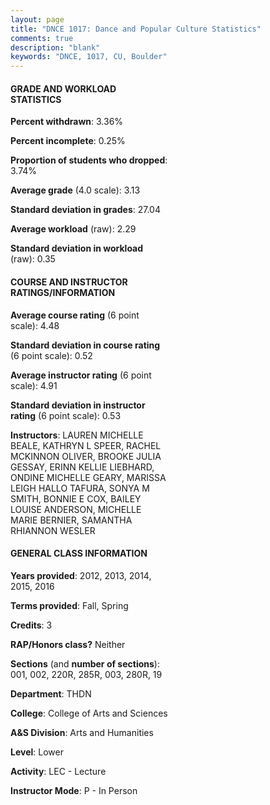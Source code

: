 ```yaml
---
layout: page
title: "DNCE 1017: Dance and Popular Culture Statistics"
comments: true
description: "blank"
keywords: "DNCE, 1017, CU, Boulder"
--- 
```

<head>
<script src="https://ajax.googleapis.com/ajax/libs/jquery/2.1.3/jquery.min.js"></script>
<script src="https://dl.dropboxusercontent.com/s/pc42nxpaw1ea4o9/highcharts.js?dl=0"></script>
<!-- <script src="../assets/js/highcharts.js"></script> -->
<style type="text/css">@font-face {
	font-family: "Bebas Neue";
	src: url(https://www.filehosting.org/file/details/544349/BebasNeue%20Regular.otf) format("opentype");
	}
	h1.Bebas { 
		font-family: "Bebas Neue", Verdana, Tahoma;
	}
</style>
</head>
<body>
	<div id="container" style="float: right; width: 45%; height: 88%; margin-left: 2.5%; margin-right: 2.5%;"></div>
	<script language="JavaScript">
		$(document).ready(function() {
		var chart = {type: 'column'};
		var title = {text: 'Grade Distribution'};
		var xAxis = {categories: ['A','B','C','D','F'],crosshair: true};
		var yAxis = {min: 0,title: {text: 'Percentage'}};
		var tooltip = {headerFormat: '<center><b><span style="font-size:20px">{point.key}</span></b></center>',
		               pointFormat: '<td style="padding:0"><b>{point.y:.1f}%</b></td>',
		               footerFormat: '</table>',shared: true,useHTML: true};
		var plotOptions = {column: {pointPadding: 0.0,borderWidth: 0}};  
		var credits = {enabled: false};var series= [{name: 'Percent',data: [45.01,35.61,12.44,4.37,2.56,]}];
		var json = {};
		json.chart = chart;
		json.title = title;
		json.tooltip = tooltip;
		json.xAxis = xAxis;
		json.yAxis = yAxis;  
		json.series = series;
		json.plotOptions = plotOptions;  
		json.credits = credits;
		$('#container').highcharts(json);
	});
	</script>
</body>
			   
#### GRADE AND WORKLOAD STATISTICS

**Percent withdrawn**: 3.36%

**Percent incomplete**: 0.25%

**Proportion of students who dropped**: 3.74%

**Average grade** (4.0 scale): 3.13

**Standard deviation in grades**: 27.04

**Average workload** (raw): 2.29

**Standard deviation in workload** (raw): 0.35

#### COURSE AND INSTRUCTOR RATINGS/INFORMATION

**Average course rating** (6 point scale): 4.48

**Standard deviation in course rating** (6 point scale): 0.52

**Average instructor rating** (6 point scale): 4.91

**Standard deviation in instructor rating** (6 point scale): 0.53

**Instructors**: LAUREN MICHELLE BEALE, KATHRYN L SPEER, RACHEL MCKINNON OLIVER, BROOKE JULIA GESSAY, ERINN KELLIE LIEBHARD, ONDINE MICHELLE GEARY, MARISSA LEIGH HALLO TAFURA, SONYA M SMITH, BONNIE E COX, BAILEY LOUISE ANDERSON, MICHELLE MARIE BERNIER, SAMANTHA RHIANNON WESLER

#### GENERAL CLASS INFORMATION

**Years provided**: 2012, 2013, 2014, 2015, 2016

**Terms provided**: Fall, Spring

**Credits**: 3

**RAP/Honors class?** Neither

**Sections** (and **number of sections**): 001, 002, 220R, 285R, 003, 280R, 19

**Department**: THDN

**College**: College of Arts and Sciences

**A&S Division**: Arts and Humanities

**Level**: Lower

**Activity**: LEC - Lecture

**Instructor Mode**: P  - In Person